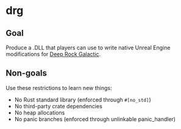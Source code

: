 # drg

## Goal
Produce a .DLL that players can use to write native Unreal Engine modifications for [Deep Rock Galactic](https://www.deeprockgalactic.com/).

## Non-goals
Use these restrictions to learn new things:
* No Rust standard library (enforced through `#[no_std]`)
* No third-party crate dependencies
* No heap allocations
* No panic branches (enforced through unlinkable panic_handler)